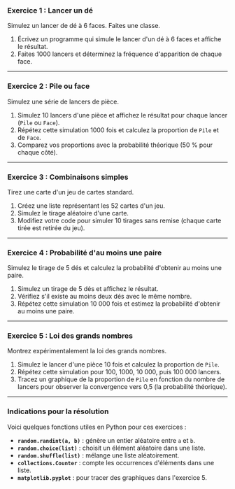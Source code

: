 ### **Exercice 1 : Lancer un dé**
Simulez un lancer de dé à 6 faces. Faites une classe.

1. Écrivez un programme qui simule le lancer d'un dé à 6 faces et affiche le résultat.
2. Faites 1000 lancers et déterminez la fréquence d'apparition de chaque face.

---

### **Exercice 2 : Pile ou face**
Simulez une série de lancers de pièce.

1. Simulez 10 lancers d'une pièce et affichez le résultat pour chaque lancer (`Pile` ou `Face`).
2. Répétez cette simulation 1000 fois et calculez la proportion de `Pile` et de `Face`.
3. Comparez vos proportions avec la probabilité théorique (50 % pour chaque côté).

---

### **Exercice 3 : Combinaisons simples**
Tirez une carte d'un jeu de cartes standard.

1. Créez une liste représentant les 52 cartes d'un jeu.
2. Simulez le tirage aléatoire d'une carte.
3. Modifiez votre code pour simuler 10 tirages sans remise (chaque carte tirée est retirée du jeu).

---

### **Exercice 4 : Probabilité d'au moins une paire**
Simulez le tirage de 5 dés et calculez la probabilité d'obtenir au moins une paire.

1. Simulez un tirage de 5 dés et affichez le résultat.
2. Vérifiez s'il existe au moins deux dés avec le même nombre.
3. Répétez cette simulation 10 000 fois et estimez la probabilité d'obtenir au moins une paire.

---

### **Exercice 5 : Loi des grands nombres**
Montrez expérimentalement la loi des grands nombres.

1. Simulez le lancer d'une pièce 10 fois et calculez la proportion de `Pile`.
2. Répétez cette simulation pour 100, 1000, 10 000, puis 100 000 lancers.
3. Tracez un graphique de la proportion de `Pile` en fonction du nombre de lancers pour observer la convergence vers 0,5 (la probabilité théorique).

---

### Indications pour la résolution
Voici quelques fonctions utiles en Python pour ces exercices :

- **`random.randint(a, b)`** : génère un entier aléatoire entre `a` et `b`.
- **`random.choice(list)`** : choisit un élément aléatoire dans une liste.
- **`random.shuffle(list)`** : mélange une liste aléatoirement.
- **`collections.Counter`** : compte les occurrences d'éléments dans une liste.
- **`matplotlib.pyplot`** : pour tracer des graphiques dans l'exercice 5.
